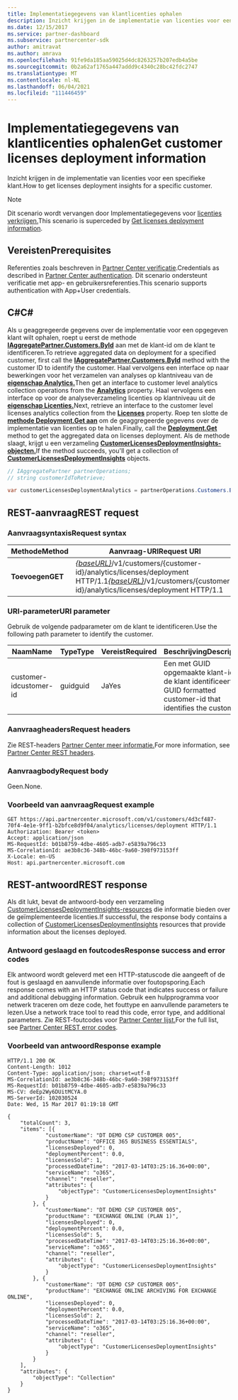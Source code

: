 ```yaml
---
title: Implementatiegegevens van klantlicenties ophalen
description: Inzicht krijgen in de implementatie van licenties voor een specifieke klant.
ms.date: 12/15/2017
ms.service: partner-dashboard
ms.subservice: partnercenter-sdk
author: amitravat
ms.author: amrava
ms.openlocfilehash: 91fe9da185aa59025d4dc8263257b207edb4a5be
ms.sourcegitcommit: 0b2a62af1765a447addd9c4340c28bc42fdc2747
ms.translationtype: MT
ms.contentlocale: nl-NL
ms.lasthandoff: 06/04/2021
ms.locfileid: "111446459"
---
```

# <a name="get-customer-licenses-deployment-information"></a><span data-ttu-id="af627-103">Implementatiegegevens van klantlicenties ophalen</span><span class="sxs-lookup"><span data-stu-id="af627-103">Get customer licenses deployment information</span></span>

<span data-ttu-id="af627-104">Inzicht krijgen in de implementatie van licenties voor een specifieke klant.</span><span class="sxs-lookup"><span data-stu-id="af627-104">How to get licenses deployment insights for a specific customer.</span></span>

> [!NOTE]
> <span data-ttu-id="af627-105">Dit scenario wordt vervangen door Implementatiegegevens voor [licenties verkrijgen.](get-licenses-deployment-information.md)</span><span class="sxs-lookup"><span data-stu-id="af627-105">This scenario is superceded by [Get licenses deployment information](get-licenses-deployment-information.md).</span></span>

## <a name="prerequisites"></a><span data-ttu-id="af627-106">Vereisten</span><span class="sxs-lookup"><span data-stu-id="af627-106">Prerequisites</span></span>

<span data-ttu-id="af627-107">Referenties zoals beschreven in [Partner Center verificatie](partner-center-authentication.md).</span><span class="sxs-lookup"><span data-stu-id="af627-107">Credentials as described in [Partner Center authentication](partner-center-authentication.md).</span></span> <span data-ttu-id="af627-108">Dit scenario ondersteunt verificatie met app- en gebruikersreferenties.</span><span class="sxs-lookup"><span data-stu-id="af627-108">This scenario supports authentication with App+User credentials.</span></span>

## <a name="c"></a><span data-ttu-id="af627-109">C\#</span><span class="sxs-lookup"><span data-stu-id="af627-109">C\#</span></span>

<span data-ttu-id="af627-110">Als u geaggregeerde gegevens over de implementatie voor een opgegeven klant wilt ophalen, roept u eerst de methode [**IAggregatePartner.Customers.ById**](/dotnet/api/microsoft.store.partnercenter.customers.icustomercollection.byid) aan met de klant-id om de klant te identificeren.</span><span class="sxs-lookup"><span data-stu-id="af627-110">To retrieve aggregated data on deployment for a specified customer, first call the [**IAggregatePartner.Customers.ById**](/dotnet/api/microsoft.store.partnercenter.customers.icustomercollection.byid) method with the customer ID to identify the customer.</span></span> <span data-ttu-id="af627-111">Haal vervolgens een interface op naar bewerkingen voor het verzamelen van analyses op klantniveau van de [**eigenschap Analytics.**](/dotnet/api/microsoft.store.partnercenter.customers.icustomer.analytics)</span><span class="sxs-lookup"><span data-stu-id="af627-111">Then get an interface to customer level analytics collection operations from the [**Analytics**](/dotnet/api/microsoft.store.partnercenter.customers.icustomer.analytics) property.</span></span> <span data-ttu-id="af627-112">Haal vervolgens een interface op voor de analyseverzameling licenties op klantniveau uit de [**eigenschap Licenties.**](/dotnet/api/microsoft.store.partnercenter.analytics.icustomeranalyticscollection.licenses)</span><span class="sxs-lookup"><span data-stu-id="af627-112">Next, retrieve an interface to the customer level licenses analytics collection from the [**Licenses**](/dotnet/api/microsoft.store.partnercenter.analytics.icustomeranalyticscollection.licenses) property.</span></span> <span data-ttu-id="af627-113">Roep ten slotte de [**methode Deployment.Get aan**](/dotnet/api/microsoft.store.partnercenter.genericoperations.ientireentitycollectionretrievaloperations-2.get) om de geaggregeerde gegevens over de implementatie van licenties op te halen.</span><span class="sxs-lookup"><span data-stu-id="af627-113">Finally, call the [**Deployment.Get**](/dotnet/api/microsoft.store.partnercenter.genericoperations.ientireentitycollectionretrievaloperations-2.get) method to get the aggregated data on licenses deployment.</span></span> <span data-ttu-id="af627-114">Als de methode slaagt, krijgt u een verzameling [**CustomerLicensesDeploymentInsights-objecten.**](/dotnet/api/microsoft.store.partnercenter.models.analytics.customerlicensesdeploymentinsights)</span><span class="sxs-lookup"><span data-stu-id="af627-114">If the method succeeds, you'll get a collection of [**CustomerLicensesDeploymentInsights**](/dotnet/api/microsoft.store.partnercenter.models.analytics.customerlicensesdeploymentinsights) objects.</span></span>

``` csharp
// IAggregatePartner partnerOperations;
// string customerIdToRetrieve;

var customerLicensesDeploymentAnalytics = partnerOperations.Customers.ById(customerIdToRetrieve).Analytics.Licenses.Deployment.Get();
```

## <a name="rest-request"></a><span data-ttu-id="af627-115">REST-aanvraag</span><span class="sxs-lookup"><span data-stu-id="af627-115">REST request</span></span>

### <a name="request-syntax"></a><span data-ttu-id="af627-116">Aanvraagsyntaxis</span><span class="sxs-lookup"><span data-stu-id="af627-116">Request syntax</span></span>

| <span data-ttu-id="af627-117">Methode</span><span class="sxs-lookup"><span data-stu-id="af627-117">Method</span></span>  | <span data-ttu-id="af627-118">Aanvraag-URI</span><span class="sxs-lookup"><span data-stu-id="af627-118">Request URI</span></span>                                                                                                   |
|---------|---------------------------------------------------------------------------------------------------------------|
| <span data-ttu-id="af627-119">**Toevoegen**</span><span class="sxs-lookup"><span data-stu-id="af627-119">**GET**</span></span> | <span data-ttu-id="af627-120">[*{baseURL}*](partner-center-rest-urls.md)/v1/customers/{customer-id}/analytics/licenses/deployment HTTP/1.1</span><span class="sxs-lookup"><span data-stu-id="af627-120">[*{baseURL}*](partner-center-rest-urls.md)/v1/customers/{customer-id}/analytics/licenses/deployment HTTP/1.1</span></span> |

### <a name="uri-parameter"></a><span data-ttu-id="af627-121">URI-parameter</span><span class="sxs-lookup"><span data-stu-id="af627-121">URI parameter</span></span>

<span data-ttu-id="af627-122">Gebruik de volgende padparameter om de klant te identificeren.</span><span class="sxs-lookup"><span data-stu-id="af627-122">Use the following path parameter to identify the customer.</span></span>

| <span data-ttu-id="af627-123">Naam</span><span class="sxs-lookup"><span data-stu-id="af627-123">Name</span></span>        | <span data-ttu-id="af627-124">Type</span><span class="sxs-lookup"><span data-stu-id="af627-124">Type</span></span> | <span data-ttu-id="af627-125">Vereist</span><span class="sxs-lookup"><span data-stu-id="af627-125">Required</span></span> | <span data-ttu-id="af627-126">Beschrijving</span><span class="sxs-lookup"><span data-stu-id="af627-126">Description</span></span>                                                |
|-------------|------|----------|------------------------------------------------------------|
| <span data-ttu-id="af627-127">customer-id</span><span class="sxs-lookup"><span data-stu-id="af627-127">customer-id</span></span> | <span data-ttu-id="af627-128">guid</span><span class="sxs-lookup"><span data-stu-id="af627-128">guid</span></span> | <span data-ttu-id="af627-129">Ja</span><span class="sxs-lookup"><span data-stu-id="af627-129">Yes</span></span>      | <span data-ttu-id="af627-130">Een met GUID opgemaakte klant-id die de klant identificeert.</span><span class="sxs-lookup"><span data-stu-id="af627-130">A GUID formatted customer-id that identifies the customer.</span></span> |

### <a name="request-headers"></a><span data-ttu-id="af627-131">Aanvraagheaders</span><span class="sxs-lookup"><span data-stu-id="af627-131">Request headers</span></span>

<span data-ttu-id="af627-132">Zie REST-headers [Partner Center meer informatie.](headers.md)</span><span class="sxs-lookup"><span data-stu-id="af627-132">For more information, see [Partner Center REST headers](headers.md).</span></span>

### <a name="request-body"></a><span data-ttu-id="af627-133">Aanvraagbody</span><span class="sxs-lookup"><span data-stu-id="af627-133">Request body</span></span>

<span data-ttu-id="af627-134">Geen.</span><span class="sxs-lookup"><span data-stu-id="af627-134">None.</span></span>

### <a name="request-example"></a><span data-ttu-id="af627-135">Voorbeeld van aanvraag</span><span class="sxs-lookup"><span data-stu-id="af627-135">Request example</span></span>

```http
GET https://api.partnercenter.microsoft.com/v1/customers/4d3cf487-70f4-4e1e-9ff1-b2bfce8d9f04/analytics/licenses/deployment HTTP/1.1
Authorization: Bearer <token>
Accept: application/json
MS-RequestId: b01b8759-4dbe-4605-adb7-e5839a796c33
MS-CorrelationId: ae3b8c36-348b-46bc-9a60-398f973153ff
X-Locale: en-US
Host: api.partnercenter.microsoft.com
```

## <a name="rest-response"></a><span data-ttu-id="af627-136">REST-antwoord</span><span class="sxs-lookup"><span data-stu-id="af627-136">REST response</span></span>

<span data-ttu-id="af627-137">Als dit lukt, bevat de antwoord-body een verzameling [CustomerLicensesDeploymentInsights-resources](analytics-resources.md#customerlicensesdeploymentinsights) die informatie bieden over de geïmplementeerde licenties.</span><span class="sxs-lookup"><span data-stu-id="af627-137">If successful, the response body contains a collection of [CustomerLicensesDeploymentInsights](analytics-resources.md#customerlicensesdeploymentinsights) resources that provide information about the licenses deployed.</span></span>

### <a name="response-success-and-error-codes"></a><span data-ttu-id="af627-138">Antwoord geslaagd en foutcodes</span><span class="sxs-lookup"><span data-stu-id="af627-138">Response success and error codes</span></span>

<span data-ttu-id="af627-139">Elk antwoord wordt geleverd met een HTTP-statuscode die aangeeft of de fout is geslaagd en aanvullende informatie over foutopsporing.</span><span class="sxs-lookup"><span data-stu-id="af627-139">Each response comes with an HTTP status code that indicates success or failure and additional debugging information.</span></span> <span data-ttu-id="af627-140">Gebruik een hulpprogramma voor netwerk traceren om deze code, het fouttype en aanvullende parameters te lezen.</span><span class="sxs-lookup"><span data-stu-id="af627-140">Use a network trace tool to read this code, error type, and additional parameters.</span></span> <span data-ttu-id="af627-141">Zie REST-foutcodes voor [Partner Center lijst.](error-codes.md)</span><span class="sxs-lookup"><span data-stu-id="af627-141">For the full list, see [Partner Center REST error codes](error-codes.md).</span></span>

### <a name="response-example"></a><span data-ttu-id="af627-142">Voorbeeld van antwoord</span><span class="sxs-lookup"><span data-stu-id="af627-142">Response example</span></span>

```http
HTTP/1.1 200 OK
Content-Length: 1012
Content-Type: application/json; charset=utf-8
MS-CorrelationId: ae3b8c36-348b-46bc-9a60-398f973153ff
MS-RequestId: b01b8759-4dbe-4605-adb7-e5839a796c33
MS-CV: deEp2Wy6DUitMCYA.0
MS-ServerId: 102030524
Date: Wed, 15 Mar 2017 01:19:18 GMT

{
    "totalCount": 3,
    "items": [{
            "customerName": "DT DEMO CSP CUSTOMER 005",
            "productName": "OFFICE 365 BUSINESS ESSENTIALS",
            "licensesDeployed": 0,
            "deploymentPercent": 0.0,
            "licensesSold": 1,
            "processedDateTime": "2017-03-14T03:25:16.36+00:00",
            "serviceName": "o365",
            "channel": "reseller",
            "attributes": {
                "objectType": "CustomerLicensesDeploymentInsights"
            }
        }, {
            "customerName": "DT DEMO CSP CUSTOMER 005",
            "productName": "EXCHANGE ONLINE (PLAN 1)",
            "licensesDeployed": 0,
            "deploymentPercent": 0.0,
            "licensesSold": 5,
            "processedDateTime": "2017-03-14T03:25:16.36+00:00",
            "serviceName": "o365",
            "channel": "reseller",
            "attributes": {
                "objectType": "CustomerLicensesDeploymentInsights"
            }
        }, {
            "customerName": "DT DEMO CSP CUSTOMER 005",
            "productName": "EXCHANGE ONLINE ARCHIVING FOR EXCHANGE ONLINE",
            "licensesDeployed": 0,
            "deploymentPercent": 0.0,
            "licensesSold": 2,
            "processedDateTime": "2017-03-14T03:25:16.36+00:00",
            "serviceName": "o365",
            "channel": "reseller",
            "attributes": {
                "objectType": "CustomerLicensesDeploymentInsights"
            }
        }
    ],
    "attributes": {
        "objectType": "Collection"
    }
}
```

